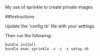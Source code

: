My use of sprinkle to create private images 

##Instructions
    
Update the 'config.rb' file with your settings.

Then run the following:

    bundle install
    bundle exec sprinkle -v -c -s setup.rb

